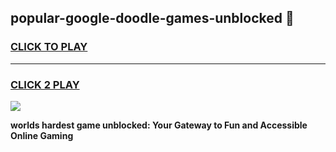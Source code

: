 
## popular-google-doodle-games-unblocked 👋
<h3>
<a href="https://premium.freeplayer.one?title=popular-google-doodle-games-unblocked&ref=14F">CLICK TO PLAY</a></h3>
<hr>

<h3>
<a href="https://premium.freeplayer.one?title=popular-google-doodle-games-unblocked&ref=14F">CLICK 2 PLAY</a>
  
</h3>

<a href="https://premium.freeplayer.one?title=popular-google-doodle-games-unblocked&ref=12F/"><img src="https://clearcache.store/games.png"></a>


**worlds hardest game unblocked: Your Gateway to Fun and Accessible Online Gaming**
